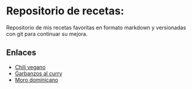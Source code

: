 # Repositorio de recetas:
Repositorio de mis recetas favoritas en formato markdown y versionadas con git para continuar su mejora.

## Enlaces
- [Chili vegano](Chili%20vegano.md)
- [Garbanzos al curry](Garbanzos%20al%20curry.md)
- [Moro dominicano](Moro%20dominicano.md)
